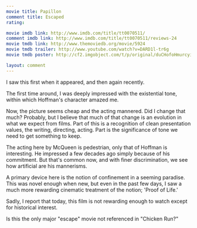 ```yaml
---
movie title: Papillon
comment title: Escaped
rating: 

movie imdb link: http://www.imdb.com/title/tt0070511/
comment imdb link: http://www.imdb.com/title/tt0070511/reviews-24
movie tmdb link: http://www.themoviedb.org/movie/5924
movie tmdb trailer: http://www.youtube.com/watch?v=DARD1l-tr6g
movie tmdb poster: http://cf2.imgobject.com/t/p/original/duCHofoHmurcyihCnrUfFYcl6QR.jpg

layout: comment
---
```


I saw this first when it appeared, and then again recently.

The first time around, I was deeply impressed with the existential tone, within which Hoffman's character amazed me.

Now, the picture seems cheap and the acting mannered. Did I change that much? Probably, but I believe that much of that change is an evolution in what we expect from films. Part of this is a recognition of clean presentation values, the writing, directing, acting. Part is the significance of tone we need to get something to keep.

The acting here by McQueen is pedestrian, only that of Hoffman is interesting. He impressed a few decades ago simply because of his commitment. But that's common now, and with finer discrimination, we see how artificial are his mannerisms.

A primary device here is the notion of confinement in a seeming paradise. This was novel enough when new, but even in the past few days, I saw a much more rewarding cinematic treatment of the notion; 'Proof of Life.'

Sadly, I report that today, this film is not rewarding enough to watch except for historical interest.

Is this the only major "escape" movie not referenced in "Chicken Run?"
